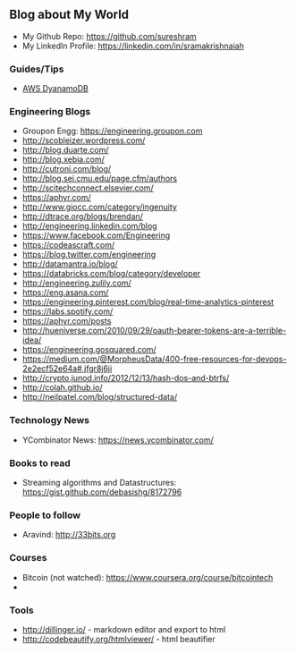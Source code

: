 Blog about My World
-------------------

* My Github Repo: https://github.com/sureshram
* My LinkedIn Profile: https://linkedin.com/in/sramakrishnaiah


### Guides/Tips
 - [AWS DyanamoDB](https://gist.github.com/sureshram/2342926f0a054c75668076c594b33c30)

### Engineering Blogs
  - Groupon Engg: https://engineering.groupon.com
  - http://scobleizer.wordpress.com/
  - http://blog.duarte.com/
  - http://blog.xebia.com/
  - http://cutroni.com/blog/
  - http://blog.sei.cmu.edu/page.cfm/authors
  - http://scitechconnect.elsevier.com/
  - https://aphyr.com/
  - http://www.giocc.com/category/ingenuity
  - http://dtrace.org/blogs/brendan/
  - http://engineering.linkedin.com/blog
  - https://www.facebook.com/Engineering
  - https://codeascraft.com/
  - https://blog.twitter.com/engineering
  - http://datamantra.io/blog/
  - https://databricks.com/blog/category/developer
  - http://engineering.zulily.com/
  - https://eng.asana.com/
  - https://engineering.pinterest.com/blog/real-time-analytics-pinterest
  - https://labs.spotify.com/
  - https://aphyr.com/posts
  - http://hueniverse.com/2010/09/29/oauth-bearer-tokens-are-a-terrible-idea/
  - https://engineering.gosquared.com/
  - https://medium.com/@MorpheusData/400-free-resources-for-devops-2e2ecf52e64a#.jfgr8j6ji
  - http://crypto.junod.info/2012/12/13/hash-dos-and-btrfs/
  - http://colah.github.io/
  - http://neilpatel.com/blog/structured-data/

### Technology News
 - YCombinator News: https://news.ycombinator.com/

### Books to read
 - Streaming algorithms and Datastructures: https://gist.github.com/debasishg/8172796

### People to follow
 - Aravind: http://33bits.org

### Courses
 - Bitcoin (not watched): https://www.coursera.org/course/bitcointech
 - 
### Tools 
 - http://dillinger.io/  - markdown editor and export to html
 - http://codebeautify.org/htmlviewer/ - html beautifier 
